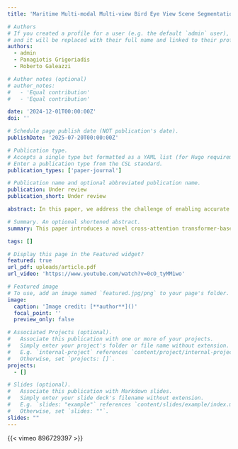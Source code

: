 ```yaml
---
title: 'Maritime Multi-modal Multi-view Bird Eye View Scene Segmentation'

# Authors
# If you created a profile for a user (e.g. the default `admin` user), write the username (folder name) here
# and it will be replaced with their full name and linked to their profile.
authors:
  - admin
  - Panagiotis Grigoriadis
  - Roberto Galeazzi

# Author notes (optional)
# author_notes:
#   - 'Equal contribution'
#   - 'Equal contribution'

date: '2024-12-01T00:00:00Z'
doi: ''

# Schedule page publish date (NOT publication's date).
publishDate: '2025-07-20T00:00:00Z'

# Publication type.
# Accepts a single type but formatted as a YAML list (for Hugo requirements).
# Enter a publication type from the CSL standard.
publication_types: ['paper-journal']

# Publication name and optional abbreviated publication name.
publication: Under review
publication_short: Under review

abstract: In this paper, we address the challenge of enabling accurate and robust perception in marine autonomous systems for unmanned maritime operations. Our approach integrates data from multiple sensors, including cameras and radars, to overcome the limitations of traditional sensor fusion methods. We propose a novel cross-attention transformer-based multi-modal sensor fusion technique, specifically tailored for marine navigation. This method not only leverages deep learning to fuse complex data modalities effectively but also reconstructs a comprehensive Bird-eye-view of the environment using multi-view RGB and LWIR images. Our experimental results demonstrate the method's effectiveness in various challenging scenarios, contributing significantly to the development of more advanced and reliable marine autonomous systems. This approach utilizes multi-modal data, integrates the temporal fusion domain, and remains robust against sensor-calibration errors, marking a notable advancement in autonomous maritime technology.

# Summary. An optional shortened abstract.
summary: This paper introduces a novel cross-attention transformer-based multi-modal sensor fusion approach for marine autonomous navigation, effectively integrating data from various sensors including Lidar, RGB, and LWIR, to enhance perception accuracy and robustness in complex maritime environments.

tags: []

# Display this page in the Featured widget?
featured: true
url_pdf: uploads/article.pdf
url_video: 'https://www.youtube.com/watch?v=0cO_tyMM1wo'

# Featured image
# To use, add an image named `featured.jpg/png` to your page's folder.
image:
  caption: 'Image credit: [**author**]()'
  focal_point: ''
  preview_only: false

# Associated Projects (optional).
#   Associate this publication with one or more of your projects.
#   Simply enter your project's folder or file name without extension.
#   E.g. `internal-project` references `content/project/internal-project/index.md`.
#   Otherwise, set `projects: []`.
projects:
  - []

# Slides (optional).
#   Associate this publication with Markdown slides.
#   Simply enter your slide deck's filename without extension.
#   E.g. `slides: "example"` references `content/slides/example/index.md`.
#   Otherwise, set `slides: ""`.
slides: ""
---
```


<!-- {{% callout note %}}
Click the _Cite_ button above to demo the feature to enable visitors to import publication metadata into their reference management software.
{{% /callout %}}

{{% callout note %}}
Create your slides in Markdown - click the _Slides_ button to check out the example.
{{% /callout %}}

Add the publication's **full text** or **supplementary notes** here. You can use rich formatting such as including [code, math, and images](https://docs.hugoblox.com/content/writing-markdown-latex/). -->


{{< vimeo 896729397 >}}
<!-- {{< asciinema 573031 >}} -->